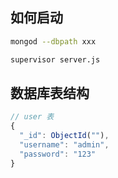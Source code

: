 ## 如何启动

``` bash
mongod --dbpath xxx
```

``` bash
supervisor server.js
```

## 数据库表结构

``` javascript
// user 表
{
  "_id": ObjectId(""),
  "username": "admin",
  "password": "123"
}
```
